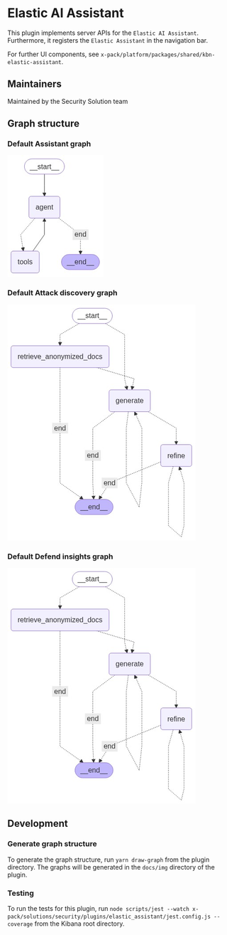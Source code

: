 # Elastic AI Assistant

This plugin implements server APIs for the `Elastic AI Assistant`. Furthermore, it registers the `Elastic Assistant` in the navigation bar.

For further UI components, see `x-pack/platform/packages/shared/kbn-elastic-assistant`.

## Maintainers

Maintained by the Security Solution team

## Graph structure

### Default Assistant graph

![DefaultAssistantGraph](./docs/img/default_assistant_graph.png)

### Default Attack discovery graph

![DefaultAttackDiscoveryGraph](./docs/img/default_attack_discovery_graph.png)

### Default Defend insights graph

![DefaultDefendInsightsGraph](./docs/img/default_defend_insights_graph.png)

## Development

### Generate graph structure

To generate the graph structure, run `yarn draw-graph` from the plugin directory.
The graphs will be generated in the `docs/img` directory of the plugin.

### Testing

To run the tests for this plugin, run `node scripts/jest --watch x-pack/solutions/security/plugins/elastic_assistant/jest.config.js --coverage` from the Kibana root directory.
